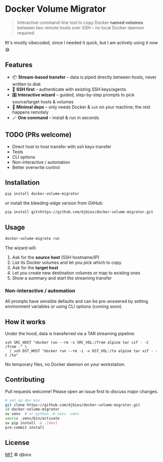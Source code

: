 # Docker Volume Migrator

> Interactive command-line tool to copy Docker **named volumes** between two remote hosts over SSH – no local Docker daemon required.

❗️It's mostly vibecoded, since I needed it quick, but I am actively using it now 😅
## Features

* 📦 **Stream-based transfer** – data is piped directly between hosts, never written to disk
* 🔐 **SSH first** – authenticate with existing SSH keys/agents
* 🎛️ **Interactive wizard** – guided, step-by-step prompts to pick source/target hosts & volumes
* 🐳 **Minimal deps** – only needs Docker & `ssh` on your machine; the rest happens remotely
* 🪄 **One command** – install & run in seconds


## TODO (PRs welcome)
* Direct host to host transfer with ssh keys transfer
* Tests
* CLI options
* Non-interactive / automation
* Better overwrite control


## Installation

```bash
pip install docker-volume-migrator
```

or install the bleeding-edge version from GitHub:

```bash
pip install git+https://github.com/djbios/docker-volume-migrator.git
```

## Usage

```bash
docker-volume-migrate run
```

The wizard will:

1. Ask for the **source host** (SSH hostname/IP)
2. List its Docker volumes and let you pick which to copy
3. Ask for the **target host**
4. Let you create new destination volumes or map to existing ones
5. Show a summary and start the streaming transfer

### Non-interactive / automation

All prompts have sensible defaults and can be pre-answered by setting environment variables or using CLI options (coming soon).

## How it works

Under the hood, data is transferred via a TAR streaming pipeline:

```text
ssh SRC_HOST "docker run --rm -v SRC_VOL:/from alpine tar czf - -C /from ." \
  | ssh DST_HOST "docker run --rm -i -v DST_VOL:/to alpine tar xzf - -C /to"
```

No temporary files, no Docker daemon on your workstation.

## Contributing

Pull requests welcome! Please open an issue first to discuss major changes.

```bash
# set up dev env
git clone https://github.com/djbios/docker-volume-migrator.git
cd docker-volume-migrator
uv venv  # or python -m venv .venv
source .venv/bin/activate
uv pip install -e .[dev]
pre-commit install
```

## License

[MIT](LICENSE)  © djbios
